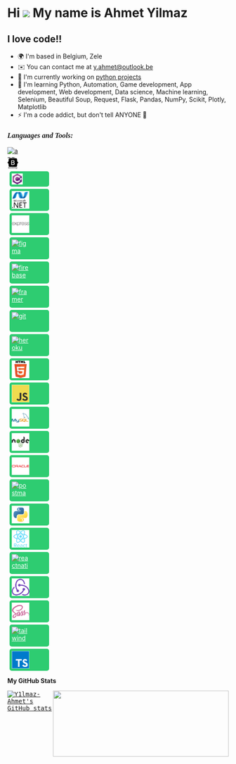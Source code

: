 Hi ![](https://user-images.githubusercontent.com/18350557/176309783-0785949b-9127-417c-8b55-ab5a4333674e.gif) My name is Ahmet Yilmaz
====================================================================================================================================

I love code!!
-------------

* 🌍 I'm based in Belgium, Zele
* ✉️ You can contact me at [y.ahmet@outlook.be](mailto:y.ahmet@outlook.be)
* 🚀 I'm currently working on [python projects](http://github.com/Y1lmaz-Ahmet/Python-projects)
* 🧠 I'm learning Python, Automation, Game development, App development, Web development, Data science, Machine learning, Selenium, Beautiful Soup, Request, Flask, Pandas, NumPy, Scikit, Plotly, Matplotlib
* ⚡ I'm a code addict, but don't tell ANYONE 🤫

<h3 align="left" style="font-family: 'Lucida Handwriting', 'Brush Script MT', cursive; font-style: italic;">Languages and Tools:</h3>
<p align="left">
    <a href="https://angular.io" target="_blank" rel="noreferrer" style="display: flex; align-items: center; background-color: "#3498db"; color: white; padding: 5px; margin: 5px; border-radius: 5px; width: 80px;">
        <img src="https://angular.io/assets/images/logos/angular/angular.svg" alt="angular" style="width: 25px; height: 25px; margin-right: 5px;">
    </a>
    <a href="https://getbootstrap.com" target="_blank" rel="noreferrer" style="display: flex; align-items: center; background-color:"#e74c3c"; color: white; padding: 5px; margin: 5px; border-radius: 5px; width: 80px;">
        <img src="https://raw.githubusercontent.com/devicons/devicon/master/icons/bootstrap/bootstrap-plain-wordmark.svg" alt="bootstrap" style="width: 25px; height: 25px; margin-right: 5px;">
    </a>
    <a href="https://www.w3schools.com/cs/" target="_blank" rel="noreferrer" style="display: flex; align-items: center; background-color: #2ecc71; color: white; padding: 5px; margin: 5px; border-radius: 5px; width: 80px;">
        <img src="https://raw.githubusercontent.com/devicons/devicon/master/icons/csharp/csharp-original.svg" alt="csharp" style="width: 25px; height: 25px; margin-right: 5px;">
    </a>
    <a href="https://dotnet.microsoft.com/" target="_blank" rel="noreferrer" style="display: flex; align-items: center; background-color: #2ecc71; color: white; padding: 5px; margin: 5px; border-radius: 5px; width: 80px;">
        <img src="https://raw.githubusercontent.com/devicons/devicon/master/icons/dot-net/dot-net-original-wordmark.svg" alt="dotnet" width="40" height="40"/>
    </a>
    <a href="https://expressjs.com" target="_blank" rel="noreferrer" style="display: flex; align-items: center; background-color: #2ecc71; color: white; padding: 5px; margin: 5px; border-radius: 5px; width: 80px;">
        <img src="https://raw.githubusercontent.com/devicons/devicon/master/icons/express/express-original-wordmark.svg" alt="express" width="40" height="40"/>
    </a>
    <a href="https://www.figma.com/" target="_blank" rel="noreferrer" style="display: flex; align-items: center; background-color: #2ecc71; color: white; padding: 5px; margin: 5px; border-radius: 5px; width: 80px;">
        <img src="https://www.vectorlogo.zone/logos/figma/figma-icon.svg" alt="figma" width="40" height="40"/>
    </a>
    <a href="https://firebase.google.com/" target="_blank" rel="noreferrer" style="display: flex; align-items: center; background-color: #2ecc71; color: white; padding: 5px; margin: 5px; border-radius: 5px; width: 80px;">
        <img src="https://www.vectorlogo.zone/logos/firebase/firebase-icon.svg" alt="firebase" width="40" height="40"/>
    </a>
    <a href="https://www.framer.com/" target="_blank" rel="noreferrer" style="display: flex; align-items: center; background-color: #2ecc71; color: white; padding: 5px; margin: 5px; border-radius: 5px; width: 80px;">
        <img src="https://www.vectorlogo.zone/logos/framer/framer-icon.svg" alt="framer" width="40" height="40"/>
    </a>
    <a href="https://git-scm.com/" target="_blank" rel="noreferrer" style="display: flex; align-items: center; background-color: #2ecc71; color: white; padding: 5px; margin: 5px; border-radius: 5px; width: 80px;">
        <img src="https://www.vectorlogo.zone/logos/git-scm/git-scm-icon.svg" alt="git" width="40" height="40"/>
    </a>
    <a href="https://heroku.com" target="_blank" rel="noreferrer" style="display: flex; align-items: center; background-color: #2ecc71; color: white; padding: 5px; margin: 5px; border-radius: 5px; width: 80px;">
        <img src="https://www.vectorlogo.zone/logos/heroku/heroku-icon.svg" alt="heroku" width="40" height="40"/>
    </a>
    <a href="https://www.w3.org/html/" target="_blank" rel="noreferrer" style="display: flex; align-items: center; background-color: #2ecc71; color: white; padding: 5px; margin: 5px; border-radius: 5px; width: 80px;">
        <img src="https://raw.githubusercontent.com/devicons/devicon/master/icons/html5/html5-original-wordmark.svg" alt="html5" width="40" height="40"/>
    </a>
    <a href="https://developer.mozilla.org/en-US/docs/Web/JavaScript" target="_blank" rel="noreferrer" style="display: flex; align-items: center; background-color: #2ecc71; color: white; padding: 5px; margin: 5px; border-radius: 5px; width: 80px;">
        <img src="https://raw.githubusercontent.com/devicons/devicon/master/icons/javascript/javascript-original.svg" alt="javascript" width="40" height="40"/>
    </a>
    <a href="https://www.mysql.com/" target="_blank" rel="noreferrer" style="display: flex; align-items: center; background-color: #2ecc71; color: white; padding: 5px; margin: 5px; border-radius: 5px; width: 80px;">
        <img src="https://raw.githubusercontent.com/devicons/devicon/master/icons/mysql/mysql-original-wordmark.svg" alt="mysql" width="40" height="40"/>
    </a>
    <a href="https://nodejs.org" target="_blank" rel="noreferrer" style="display: flex; align-items: center; background-color: #2ecc71; color: white; padding: 5px; margin: 5px; border-radius: 5px; width: 80px;">
        <img src="https://raw.githubusercontent.com/devicons/devicon/master/icons/nodejs/nodejs-original-wordmark.svg" alt="nodejs" width="40" height="40"/>
    </a>
    <a href="https://www.oracle.com/" target="_blank" rel="noreferrer" style="display: flex; align-items: center; background-color: #2ecc71; color: white; padding: 5px; margin: 5px; border-radius: 5px; width: 80px;">
        <img src="https://raw.githubusercontent.com/devicons/devicon/master/icons/oracle/oracle-original.svg" alt="oracle" width="40" height="40"/>
    </a>
    <a href="https://postman.com" target="_blank" rel="noreferrer" style="display: flex; align-items: center; background-color: #2ecc71; color: white; padding: 5px; margin: 5px; border-radius: 5px; width: 80px;">
        <img src="https://www.vectorlogo.zone/logos/getpostman/getpostman-icon.svg" alt="postman" width="40" height="40"/>
    </a>
    <a href="https://www.python.org" target="_blank" rel="noreferrer" style="display: flex; align-items: center; background-color: #2ecc71; color: white; padding: 5px; margin: 5px; border-radius: 5px; width: 80px;">
        <img src="https://raw.githubusercontent.com/devicons/devicon/master/icons/python/python-original.svg" alt="python" width="40" height="40"/>
    </a>
    <a href="https://reactjs.org/" target="_blank" rel="noreferrer" style="display: flex; align-items: center; background-color: #2ecc71; color: white; padding: 5px; margin: 5px; border-radius: 5px; width: 80px;">
        <img src="https://raw.githubusercontent.com/devicons/devicon/master/icons/react/react-original-wordmark.svg" alt="react" width="40" height="40"/>
    </a>
    <a href="https://reactnative.dev/" target="_blank" rel="noreferrer" style="display: flex; align-items: center; background-color: #2ecc71; color: white; padding: 5px; margin: 5px; border-radius: 5px; width: 80px;">
        <img src="https://reactnative.dev/img/header_logo.svg" alt="reactnative" width="40" height="40"/>
    </a>
    <a href="https://redux.js.org" target="_blank" rel="noreferrer" style="display: flex; align-items: center; background-color: #2ecc71; color: white; padding: 5px; margin: 5px; border-radius: 5px; width: 80px;">
        <img src="https://raw.githubusercontent.com/devicons/devicon/master/icons/redux/redux-original.svg" alt="redux" width="40" height="40"/>
    </a>
    <a href="https://sass-lang.com" target="_blank" rel="noreferrer" style="display: flex; align-items: center; background-color: #2ecc71; color: white; padding: 5px; margin: 5px; border-radius: 5px; width: 80px;">
        <img src="https://raw.githubusercontent.com/devicons/devicon/master/icons/sass/sass-original.svg" alt="sass" width="40" height="40"/>
    </a>
    <a href="https://tailwindcss.com/" target="_blank" rel="noreferrer" style="display: flex; align-items: center; background-color: #2ecc71; color: white; padding: 5px; margin: 5px; border-radius: 5px; width: 80px;">
        <img src="https://www.vectorlogo.zone/logos/tailwindcss/tailwindcss-icon.svg" alt="tailwind" width="40" height="40"/>
    </a>
    <a href="https://www.typescriptlang.org/" target="_blank" rel="noreferrer" style="display: flex; align-items: center; background-color: #2ecc71; color: white; padding: 5px; margin: 5px; border-radius: 5px; width: 80px;">
        <img src="https://raw.githubusercontent.com/devicons/devicon/master/icons/typescript/typescript-original.svg" alt="typescript" width="40" height="40"/>
    </a>

    

</p>


<b>My GitHub Stats</b>

<div style="display:flex">
  <a style="width:400px; font-family: 'Cascadia Code PL', monospace;" href="http://www.github.com/Y1lmaz-Ahmet">
    <img src="https://github-readme-stats.vercel.app/api?username=Y1lmaz-Ahmet&show_icons=true&hide=&count_private=true&title_color=0891b2&text_color=ffffff&icon_color=0891b2&bg_color=1c1917&hide_border=true&show_icons=true" alt="Y1lmaz-Ahmet's GitHub stats" style=" width:400px; height:150px"/>
  </a>
  <a style="width:400px; font-family: 'Cascadia Code PL', monospace;" href="http://www.github.com/Y1lmaz-Ahmet">
    <img src="https://github-readme-streak-stats.herokuapp.com/?user=Y1lmaz-Ahmet&stroke=ffffff&background=1c1917&ring=0891b2&fire=0891b2&currStreakNum=ffffff&currStreakLabel=0891b2&sideNums=ffffff&sideLabels=ffffff&dates=ffffff&hide_border=true" style=" width:400px; height:150px"/>
  </a>
</div>
